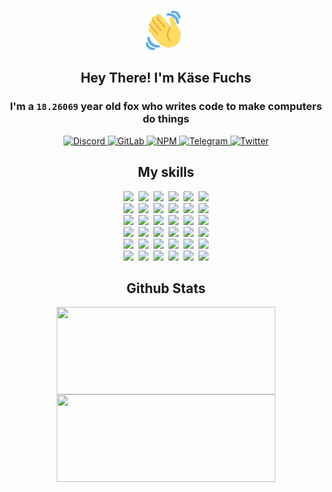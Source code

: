 <div><p align=center><img src=./resources/images/wave.gif width=64px height=64px></p><h2 align=center>Hey There! I'm Käse Fuchs</h2><h3 align=center>I'm a <code>18.26069</code> year old fox who writes code to make computers do things</h3><p align=center><a href=https://discord.com/users/507526681125322772><img alt=Discord src="https://img.shields.io/badge/Discord-5865F2?logo=discord&logoColor=white&style=flat-square#f22787cb500f937d2d4f254853c83d1d"> </a><a href=https://gitlab.com/kasefuchs><img alt=GitLab src="https://img.shields.io/badge/GitLab-330F63?logo=gitlab&logoColor=white&style=flat-square#f22787cb500f937d2d4f254853c83d1d"> </a><a href=https://npmjs.com/~kasefuchs><img alt=NPM src="https://img.shields.io/badge/NPM-CB3837?logo=npm&logoColor=white&style=flat-square#f22787cb500f937d2d4f254853c83d1d"> </a><a href=https://t.me/kasefuchs><img alt=Telegram src="https://img.shields.io/badge/Telegram-2CA5E0?logo=telegram&logoColor=white&style=flat-square#f22787cb500f937d2d4f254853c83d1d"> </a><a href=https://twitter.com/kasefuchs><img alt=Twitter src="https://img.shields.io/badge/Twitter-1DA1F2?logo=twitter&logoColor=white&style=flat-square#f22787cb500f937d2d4f254853c83d1d"></a></p><h2 align=center>My skills</h2><p align=center><a href=https://aws.amazon.com/ ><picture><source srcset="https://skillicons.dev/icons?i=aws&theme=dark#f22787cb500f937d2d4f254853c83d1d" media="(prefers-color-scheme: dark)"><source srcset="https://skillicons.dev/icons?i=aws&theme=light#f22787cb500f937d2d4f254853c83d1d" media="(prefers-color-scheme: light), (prefers-color-scheme: no-preference)"><img src="https://skillicons.dev/icons?i=aws&theme=light#f22787cb500f937d2d4f254853c83d1d"></picture></a>&nbsp;&nbsp;<a href=https://en.wikipedia.org/wiki/Bash_(Unix_shell)><picture><source srcset="https://skillicons.dev/icons?i=bash&theme=dark#f22787cb500f937d2d4f254853c83d1d" media="(prefers-color-scheme: dark)"><source srcset="https://skillicons.dev/icons?i=bash&theme=light#f22787cb500f937d2d4f254853c83d1d" media="(prefers-color-scheme: light), (prefers-color-scheme: no-preference)"><img src="https://skillicons.dev/icons?i=bash&theme=light#f22787cb500f937d2d4f254853c83d1d"></picture></a>&nbsp;&nbsp;<a href=https://discord.com/developers/docs><picture><source srcset="https://skillicons.dev/icons?i=bots&theme=dark#f22787cb500f937d2d4f254853c83d1d" media="(prefers-color-scheme: dark)"><source srcset="https://skillicons.dev/icons?i=bots&theme=light#f22787cb500f937d2d4f254853c83d1d" media="(prefers-color-scheme: light), (prefers-color-scheme: no-preference)"><img src="https://skillicons.dev/icons?i=bots&theme=light#f22787cb500f937d2d4f254853c83d1d"></picture></a>&nbsp;&nbsp;<a href=https://www.cloudflare.com/ ><picture><source srcset="https://skillicons.dev/icons?i=cloudflare&theme=dark#f22787cb500f937d2d4f254853c83d1d" media="(prefers-color-scheme: dark)"><source srcset="https://skillicons.dev/icons?i=cloudflare&theme=light#f22787cb500f937d2d4f254853c83d1d" media="(prefers-color-scheme: light), (prefers-color-scheme: no-preference)"><img src="https://skillicons.dev/icons?i=cloudflare&theme=light#f22787cb500f937d2d4f254853c83d1d"></picture></a>&nbsp;&nbsp;<a href=https://en.wikipedia.org/wiki/CSS><picture><source srcset="https://skillicons.dev/icons?i=css&theme=dark#f22787cb500f937d2d4f254853c83d1d" media="(prefers-color-scheme: dark)"><source srcset="https://skillicons.dev/icons?i=css&theme=light#f22787cb500f937d2d4f254853c83d1d" media="(prefers-color-scheme: light), (prefers-color-scheme: no-preference)"><img src="https://skillicons.dev/icons?i=css&theme=light#f22787cb500f937d2d4f254853c83d1d"></picture></a>&nbsp;&nbsp;<a href=https://www.docker.com/ ><picture><source srcset="https://skillicons.dev/icons?i=docker&theme=dark#f22787cb500f937d2d4f254853c83d1d" media="(prefers-color-scheme: dark)"><source srcset="https://skillicons.dev/icons?i=docker&theme=light#f22787cb500f937d2d4f254853c83d1d" media="(prefers-color-scheme: light), (prefers-color-scheme: no-preference)"><img src="https://skillicons.dev/icons?i=docker&theme=light#f22787cb500f937d2d4f254853c83d1d"></picture></a><br><a href=https://www.electronjs.org/ ><picture><source srcset="https://skillicons.dev/icons?i=electron&theme=dark#f22787cb500f937d2d4f254853c83d1d" media="(prefers-color-scheme: dark)"><source srcset="https://skillicons.dev/icons?i=electron&theme=light#f22787cb500f937d2d4f254853c83d1d" media="(prefers-color-scheme: light), (prefers-color-scheme: no-preference)"><img src="https://skillicons.dev/icons?i=electron&theme=light#f22787cb500f937d2d4f254853c83d1d"></picture></a>&nbsp;&nbsp;<a href=https://expressjs.com/ ><picture><source srcset="https://skillicons.dev/icons?i=express&theme=dark#f22787cb500f937d2d4f254853c83d1d" media="(prefers-color-scheme: dark)"><source srcset="https://skillicons.dev/icons?i=express&theme=light#f22787cb500f937d2d4f254853c83d1d" media="(prefers-color-scheme: light), (prefers-color-scheme: no-preference)"><img src="https://skillicons.dev/icons?i=express&theme=light#f22787cb500f937d2d4f254853c83d1d"></picture></a>&nbsp;&nbsp;<a href=https://www.figma.com/ ><picture><source srcset="https://skillicons.dev/icons?i=figma&theme=dark#f22787cb500f937d2d4f254853c83d1d" media="(prefers-color-scheme: dark)"><source srcset="https://skillicons.dev/icons?i=figma&theme=light#f22787cb500f937d2d4f254853c83d1d" media="(prefers-color-scheme: light), (prefers-color-scheme: no-preference)"><img src="https://skillicons.dev/icons?i=figma&theme=light#f22787cb500f937d2d4f254853c83d1d"></picture></a>&nbsp;&nbsp;<a href=https://firebase.google.com/ ><picture><source srcset="https://skillicons.dev/icons?i=firebase&theme=dark#f22787cb500f937d2d4f254853c83d1d" media="(prefers-color-scheme: dark)"><source srcset="https://skillicons.dev/icons?i=firebase&theme=light#f22787cb500f937d2d4f254853c83d1d" media="(prefers-color-scheme: light), (prefers-color-scheme: no-preference)"><img src="https://skillicons.dev/icons?i=firebase&theme=light#f22787cb500f937d2d4f254853c83d1d"></picture></a>&nbsp;&nbsp;<a href=https://flask.palletsprojects.com/ ><picture><source srcset="https://skillicons.dev/icons?i=flask&theme=dark#f22787cb500f937d2d4f254853c83d1d" media="(prefers-color-scheme: dark)"><source srcset="https://skillicons.dev/icons?i=flask&theme=light#f22787cb500f937d2d4f254853c83d1d" media="(prefers-color-scheme: light), (prefers-color-scheme: no-preference)"><img src="https://skillicons.dev/icons?i=flask&theme=light#f22787cb500f937d2d4f254853c83d1d"></picture></a>&nbsp;&nbsp;<a href=https://cloud.google.com/ ><picture><source srcset="https://skillicons.dev/icons?i=gcp&theme=dark#f22787cb500f937d2d4f254853c83d1d" media="(prefers-color-scheme: dark)"><source srcset="https://skillicons.dev/icons?i=gcp&theme=light#f22787cb500f937d2d4f254853c83d1d" media="(prefers-color-scheme: light), (prefers-color-scheme: no-preference)"><img src="https://skillicons.dev/icons?i=gcp&theme=light#f22787cb500f937d2d4f254853c83d1d"></picture></a><br><a href=https://git-scm.com/ ><picture><source srcset="https://skillicons.dev/icons?i=git&theme=dark#f22787cb500f937d2d4f254853c83d1d" media="(prefers-color-scheme: dark)"><source srcset="https://skillicons.dev/icons?i=git&theme=light#f22787cb500f937d2d4f254853c83d1d" media="(prefers-color-scheme: light), (prefers-color-scheme: no-preference)"><img src="https://skillicons.dev/icons?i=git&theme=light#f22787cb500f937d2d4f254853c83d1d"></picture></a>&nbsp;&nbsp;<a href=https://github.com/ ><picture><source srcset="https://skillicons.dev/icons?i=github&theme=dark#f22787cb500f937d2d4f254853c83d1d" media="(prefers-color-scheme: dark)"><source srcset="https://skillicons.dev/icons?i=github&theme=light#f22787cb500f937d2d4f254853c83d1d" media="(prefers-color-scheme: light), (prefers-color-scheme: no-preference)"><img src="https://skillicons.dev/icons?i=github&theme=light#f22787cb500f937d2d4f254853c83d1d"></picture></a>&nbsp;&nbsp;<a href=https://gitlab.com/ ><picture><source srcset="https://skillicons.dev/icons?i=gitlab&theme=dark#f22787cb500f937d2d4f254853c83d1d" media="(prefers-color-scheme: dark)"><source srcset="https://skillicons.dev/icons?i=gitlab&theme=light#f22787cb500f937d2d4f254853c83d1d" media="(prefers-color-scheme: light), (prefers-color-scheme: no-preference)"><img src="https://skillicons.dev/icons?i=gitlab&theme=light#f22787cb500f937d2d4f254853c83d1d"></picture></a>&nbsp;&nbsp;<a href=https://www.heroku.com/ ><picture><source srcset="https://skillicons.dev/icons?i=heroku&theme=dark#f22787cb500f937d2d4f254853c83d1d" media="(prefers-color-scheme: dark)"><source srcset="https://skillicons.dev/icons?i=heroku&theme=light#f22787cb500f937d2d4f254853c83d1d" media="(prefers-color-scheme: light), (prefers-color-scheme: no-preference)"><img src="https://skillicons.dev/icons?i=heroku&theme=light#f22787cb500f937d2d4f254853c83d1d"></picture></a>&nbsp;&nbsp;<a href=https://en.wikipedia.org/wiki/HTML><picture><source srcset="https://skillicons.dev/icons?i=html&theme=dark#f22787cb500f937d2d4f254853c83d1d" media="(prefers-color-scheme: dark)"><source srcset="https://skillicons.dev/icons?i=html&theme=light#f22787cb500f937d2d4f254853c83d1d" media="(prefers-color-scheme: light), (prefers-color-scheme: no-preference)"><img src="https://skillicons.dev/icons?i=html&theme=light#f22787cb500f937d2d4f254853c83d1d"></picture></a>&nbsp;&nbsp;<a href=https://en.wikipedia.org/wiki/JavaScript><picture><source srcset="https://skillicons.dev/icons?i=js&theme=dark#f22787cb500f937d2d4f254853c83d1d" media="(prefers-color-scheme: dark)"><source srcset="https://skillicons.dev/icons?i=js&theme=light#f22787cb500f937d2d4f254853c83d1d" media="(prefers-color-scheme: light), (prefers-color-scheme: no-preference)"><img src="https://skillicons.dev/icons?i=js&theme=light#f22787cb500f937d2d4f254853c83d1d"></picture></a><br><a href=https://en.wikipedia.org/wiki/Linux><picture><source srcset="https://skillicons.dev/icons?i=linux&theme=dark#f22787cb500f937d2d4f254853c83d1d" media="(prefers-color-scheme: dark)"><source srcset="https://skillicons.dev/icons?i=linux&theme=light#f22787cb500f937d2d4f254853c83d1d" media="(prefers-color-scheme: light), (prefers-color-scheme: no-preference)"><img src="https://skillicons.dev/icons?i=linux&theme=light#f22787cb500f937d2d4f254853c83d1d"></picture></a>&nbsp;&nbsp;<a href=https://mui.com/ ><picture><source srcset="https://skillicons.dev/icons?i=materialui&theme=dark#f22787cb500f937d2d4f254853c83d1d" media="(prefers-color-scheme: dark)"><source srcset="https://skillicons.dev/icons?i=materialui&theme=light#f22787cb500f937d2d4f254853c83d1d" media="(prefers-color-scheme: light), (prefers-color-scheme: no-preference)"><img src="https://skillicons.dev/icons?i=materialui&theme=light#f22787cb500f937d2d4f254853c83d1d"></picture></a>&nbsp;&nbsp;<a href=https://en.wikipedia.org/wiki/Markdown><picture><source srcset="https://skillicons.dev/icons?i=md&theme=dark#f22787cb500f937d2d4f254853c83d1d" media="(prefers-color-scheme: dark)"><source srcset="https://skillicons.dev/icons?i=md&theme=light#f22787cb500f937d2d4f254853c83d1d" media="(prefers-color-scheme: light), (prefers-color-scheme: no-preference)"><img src="https://skillicons.dev/icons?i=md&theme=light#f22787cb500f937d2d4f254853c83d1d"></picture></a>&nbsp;&nbsp;<a href=https://www.mongodb.com/ ><picture><source srcset="https://skillicons.dev/icons?i=mongodb&theme=dark#f22787cb500f937d2d4f254853c83d1d" media="(prefers-color-scheme: dark)"><source srcset="https://skillicons.dev/icons?i=mongodb&theme=light#f22787cb500f937d2d4f254853c83d1d" media="(prefers-color-scheme: light), (prefers-color-scheme: no-preference)"><img src="https://skillicons.dev/icons?i=mongodb&theme=light#f22787cb500f937d2d4f254853c83d1d"></picture></a>&nbsp;&nbsp;<a href=https://www.mysql.com/ ><picture><source srcset="https://skillicons.dev/icons?i=mysql&theme=dark#f22787cb500f937d2d4f254853c83d1d" media="(prefers-color-scheme: dark)"><source srcset="https://skillicons.dev/icons?i=mysql&theme=light#f22787cb500f937d2d4f254853c83d1d" media="(prefers-color-scheme: light), (prefers-color-scheme: no-preference)"><img src="https://skillicons.dev/icons?i=mysql&theme=light#f22787cb500f937d2d4f254853c83d1d"></picture></a>&nbsp;&nbsp;<a href=https://nextjs.org/ ><picture><source srcset="https://skillicons.dev/icons?i=nextjs&theme=dark#f22787cb500f937d2d4f254853c83d1d" media="(prefers-color-scheme: dark)"><source srcset="https://skillicons.dev/icons?i=nextjs&theme=light#f22787cb500f937d2d4f254853c83d1d" media="(prefers-color-scheme: light), (prefers-color-scheme: no-preference)"><img src="https://skillicons.dev/icons?i=nextjs&theme=light#f22787cb500f937d2d4f254853c83d1d"></picture></a><br><a href=https://nodejs.org/en/ ><picture><source srcset="https://skillicons.dev/icons?i=nodejs&theme=dark#f22787cb500f937d2d4f254853c83d1d" media="(prefers-color-scheme: dark)"><source srcset="https://skillicons.dev/icons?i=nodejs&theme=light#f22787cb500f937d2d4f254853c83d1d" media="(prefers-color-scheme: light), (prefers-color-scheme: no-preference)"><img src="https://skillicons.dev/icons?i=nodejs&theme=light#f22787cb500f937d2d4f254853c83d1d"></picture></a>&nbsp;&nbsp;<a href=https://www.postgresql.org/ ><picture><source srcset="https://skillicons.dev/icons?i=postgres&theme=dark#f22787cb500f937d2d4f254853c83d1d" media="(prefers-color-scheme: dark)"><source srcset="https://skillicons.dev/icons?i=postgres&theme=light#f22787cb500f937d2d4f254853c83d1d" media="(prefers-color-scheme: light), (prefers-color-scheme: no-preference)"><img src="https://skillicons.dev/icons?i=postgres&theme=light#f22787cb500f937d2d4f254853c83d1d"></picture></a>&nbsp;&nbsp;<a href=https://learn.microsoft.com/en-us/powershell/ ><picture><source srcset="https://skillicons.dev/icons?i=powershell&theme=dark#f22787cb500f937d2d4f254853c83d1d" media="(prefers-color-scheme: dark)"><source srcset="https://skillicons.dev/icons?i=powershell&theme=light#f22787cb500f937d2d4f254853c83d1d" media="(prefers-color-scheme: light), (prefers-color-scheme: no-preference)"><img src="https://skillicons.dev/icons?i=powershell&theme=light#f22787cb500f937d2d4f254853c83d1d"></picture></a>&nbsp;&nbsp;<a href=https://www.python.org/ ><picture><source srcset="https://skillicons.dev/icons?i=py&theme=dark#f22787cb500f937d2d4f254853c83d1d" media="(prefers-color-scheme: dark)"><source srcset="https://skillicons.dev/icons?i=py&theme=light#f22787cb500f937d2d4f254853c83d1d" media="(prefers-color-scheme: light), (prefers-color-scheme: no-preference)"><img src="https://skillicons.dev/icons?i=py&theme=light#f22787cb500f937d2d4f254853c83d1d"></picture></a>&nbsp;&nbsp;<a href=https://www.raspberrypi.org/ ><picture><source srcset="https://skillicons.dev/icons?i=raspberrypi&theme=dark#f22787cb500f937d2d4f254853c83d1d" media="(prefers-color-scheme: dark)"><source srcset="https://skillicons.dev/icons?i=raspberrypi&theme=light#f22787cb500f937d2d4f254853c83d1d" media="(prefers-color-scheme: light), (prefers-color-scheme: no-preference)"><img src="https://skillicons.dev/icons?i=raspberrypi&theme=light#f22787cb500f937d2d4f254853c83d1d"></picture></a>&nbsp;&nbsp;<a href=https://reactjs.org/ ><picture><source srcset="https://skillicons.dev/icons?i=react&theme=dark#f22787cb500f937d2d4f254853c83d1d" media="(prefers-color-scheme: dark)"><source srcset="https://skillicons.dev/icons?i=react&theme=light#f22787cb500f937d2d4f254853c83d1d" media="(prefers-color-scheme: light), (prefers-color-scheme: no-preference)"><img src="https://skillicons.dev/icons?i=react&theme=light#f22787cb500f937d2d4f254853c83d1d"></picture></a><br><a href=https://redux.js.org/ ><picture><source srcset="https://skillicons.dev/icons?i=redux&theme=dark#f22787cb500f937d2d4f254853c83d1d" media="(prefers-color-scheme: dark)"><source srcset="https://skillicons.dev/icons?i=redux&theme=light#f22787cb500f937d2d4f254853c83d1d" media="(prefers-color-scheme: light), (prefers-color-scheme: no-preference)"><img src="https://skillicons.dev/icons?i=redux&theme=light#f22787cb500f937d2d4f254853c83d1d"></picture></a>&nbsp;&nbsp;<a href=https://en.wikipedia.org/wiki/Regular_expression><picture><source srcset="https://skillicons.dev/icons?i=regex&theme=dark#f22787cb500f937d2d4f254853c83d1d" media="(prefers-color-scheme: dark)"><source srcset="https://skillicons.dev/icons?i=regex&theme=light#f22787cb500f937d2d4f254853c83d1d" media="(prefers-color-scheme: light), (prefers-color-scheme: no-preference)"><img src="https://skillicons.dev/icons?i=regex&theme=light#f22787cb500f937d2d4f254853c83d1d"></picture></a>&nbsp;&nbsp;<a href=https://en.wikipedia.org/wiki/Sass_(stylesheet_language)><picture><source srcset="https://skillicons.dev/icons?i=sass&theme=dark#f22787cb500f937d2d4f254853c83d1d" media="(prefers-color-scheme: dark)"><source srcset="https://skillicons.dev/icons?i=sass&theme=light#f22787cb500f937d2d4f254853c83d1d" media="(prefers-color-scheme: light), (prefers-color-scheme: no-preference)"><img src="https://skillicons.dev/icons?i=sass&theme=light#f22787cb500f937d2d4f254853c83d1d"></picture></a>&nbsp;&nbsp;<a href=https://www.typescriptlang.org/ ><picture><source srcset="https://skillicons.dev/icons?i=ts&theme=dark#f22787cb500f937d2d4f254853c83d1d" media="(prefers-color-scheme: dark)"><source srcset="https://skillicons.dev/icons?i=ts&theme=light#f22787cb500f937d2d4f254853c83d1d" media="(prefers-color-scheme: light), (prefers-color-scheme: no-preference)"><img src="https://skillicons.dev/icons?i=ts&theme=light#f22787cb500f937d2d4f254853c83d1d"></picture></a>&nbsp;&nbsp;<a href=https://unity.com/ ><picture><source srcset="https://skillicons.dev/icons?i=unity&theme=dark#f22787cb500f937d2d4f254853c83d1d" media="(prefers-color-scheme: dark)"><source srcset="https://skillicons.dev/icons?i=unity&theme=light#f22787cb500f937d2d4f254853c83d1d" media="(prefers-color-scheme: light), (prefers-color-scheme: no-preference)"><img src="https://skillicons.dev/icons?i=unity&theme=light#f22787cb500f937d2d4f254853c83d1d"></picture></a>&nbsp;&nbsp;<a href=https://workers.cloudflare.com/ ><picture><source srcset="https://skillicons.dev/icons?i=workers&theme=dark#f22787cb500f937d2d4f254853c83d1d" media="(prefers-color-scheme: dark)"><source srcset="https://skillicons.dev/icons?i=workers&theme=light#f22787cb500f937d2d4f254853c83d1d" media="(prefers-color-scheme: light), (prefers-color-scheme: no-preference)"><img src="https://skillicons.dev/icons?i=workers&theme=light#f22787cb500f937d2d4f254853c83d1d"></picture></a><br></p><h2 align=center>Github Stats</h2><p align=center><picture><source srcset="https://github-readme-stats-kasefuchs.vercel.app/api/?count_private=true&hide_border=true&hide_rank=true&line_height=20&hide_title=true&username=Kasefuchs&theme=dark#f22787cb500f937d2d4f254853c83d1d" media="(prefers-color-scheme: dark)"><source srcset="https://github-readme-stats-kasefuchs.vercel.app/api/?count_private=true&hide_border=true&hide_rank=true&line_height=20&hide_title=true&username=Kasefuchs&theme=light#f22787cb500f937d2d4f254853c83d1d" media="(prefers-color-scheme: light), (prefers-color-scheme: no-preference)"><img align=middle width=350 height=140 src="https://github-readme-stats-kasefuchs.vercel.app/api/?count_private=true&hide_border=true&hide_rank=true&line_height=20&hide_title=true&username=Kasefuchs&theme=light#f22787cb500f937d2d4f254853c83d1d"></picture><picture><source srcset="https://github-readme-stats-kasefuchs.vercel.app/api/top-langs/?count_private=true&hide_border=true&layout=compact&username=Kasefuchs&theme=dark#f22787cb500f937d2d4f254853c83d1d" media="(prefers-color-scheme: dark)"><source srcset="https://github-readme-stats-kasefuchs.vercel.app/api/top-langs/?count_private=true&hide_border=true&layout=compact&username=Kasefuchs&theme=light#f22787cb500f937d2d4f254853c83d1d" media="(prefers-color-scheme: light), (prefers-color-scheme: no-preference)"><img align=middle width=350 height=140 src="https://github-readme-stats-kasefuchs.vercel.app/api/top-langs/?count_private=true&hide_border=true&layout=compact&username=Kasefuchs&theme=light#f22787cb500f937d2d4f254853c83d1d"></picture></p><img src="https://hit.yhype.me/github/profile?user_id=64592097#f22787cb500f937d2d4f254853c83d1d" alt=""></div>